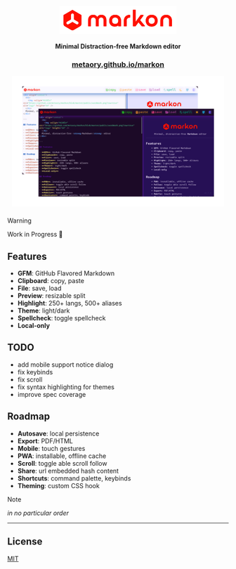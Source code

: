 <div align="center">
  <h1>
    <img valign="middle" src="public/wordmark.png" alt="logo" height="64" />
  </h1>
  <strong>
    Minimal Distraction‑free Markdown editor
  </strong>
  <br>
  <h3>
    <a href="https://metaory.github.io/markon">metaory.github.io/markon</a>
  </h3>
  <img valign="middle" src="public/screenshots.png" alt="screenshot" width="96%" />
  <h5>
</div>

> [!WARNING]
> Work in Progress 🚧

## Features

- **GFM**: GitHub Flavored Markdown
- **Clipboard**: copy, paste
- **File**: save, load
- **Preview**: resizable split
- **Highlight**: 250+ langs, 500+ aliases
- **Theme**: light/dark
- **Spellcheck**: toggle spellcheck
- **Local‑only**

## TODO

- add mobile support notice dialog
- fix keybinds
- fix scroll
- fix syntax highlighting for themes
- improve spec coverage

## Roadmap

- **Autosave**: local persistence
- **Export**: PDF/HTML
- **Mobile**: touch gestures
- **PWA**: installable, offline cache
- **Scroll**: toggle able scroll follow
- **Share**: url embedded hash content
- **Shortcuts**: command palette, keybinds
- **Theming**: custom CSS hook

> [!NOTE]
> _in no particular order_

---

## License

[MIT](LICENSE)

